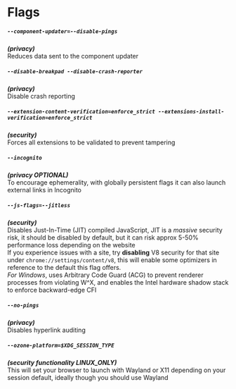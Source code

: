 # Flags

##### `--component-updater=--disable-pings`
***(privacy)***\
Reduces data sent to the component updater

##### `--disable-breakpad --disable-crash-reporter`
***(privacy)***\
Disable crash reporting

##### `--extension-content-verification=enforce_strict --extensions-install-verification=enforce_strict`
***(security)***\
Forces all extensions to be validated to prevent tampering

##### `--incognito`
***(privacy OPTIONAL)***\
To encourage ephemerality, with globally persistent flags it can also launch external links in Incognito

##### `--js-flags=--jitless`
***(security)***\
Disables Just-In-Time (JIT) compiled JavaScript, JIT is a *massive* security risk, it should be disabled by default, but it can risk approx 5-50% performance loss depending on the website\
If you experience issues with a site, try **disabling** V8 security for that site under `chrome://settings/content/v8`, this will enable some optimizers in reference to the default this flag offers.\
*For Windows*, uses Arbitrary Code Guard (ACG) to prevent renderer processes from violating W^X, and enables the Intel hardware shadow stack to enforce backward-edge CFI

##### `--no-pings`
***(privacy)***\
Disables hyperlink auditing

##### `--ozone-platform=$XDG_SESSION_TYPE`
***(security functionality LINUX_ONLY)***\
This will set your browser to launch with Wayland or X11 depending on your session default, ideally though you should use Wayland
